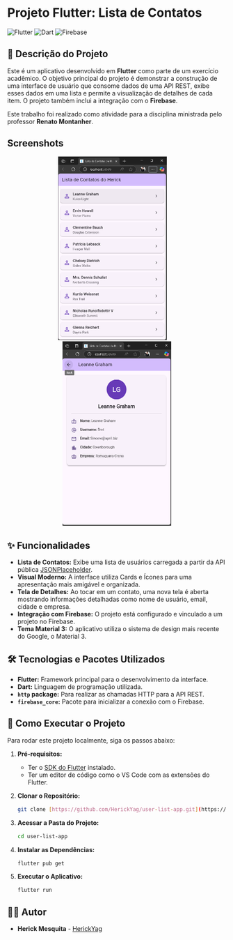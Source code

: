 # Projeto Flutter: Lista de Contatos

![Flutter](https://img.shields.io/badge/Flutter-02569B?style=for-the-badge&logo=flutter&logoColor=white)
![Dart](https://img.shields.io/badge/Dart-0175C2?style=for-the-badge&logo=dart&logoColor=white)
![Firebase](https://img.shields.io/badge/Firebase-FFCA28?style=for-the-badge&logo=firebase&logoColor=black)

## 📝 Descrição do Projeto

Este é um aplicativo desenvolvido em **Flutter** como parte de um exercício acadêmico. O objetivo principal do projeto é demonstrar a construção de uma interface de usuário que consome dados de uma API REST, exibe esses dados em uma lista e permite a visualização de detalhes de cada item. O projeto também inclui a integração com o **Firebase**.

Este trabalho foi realizado como atividade para a disciplina ministrada pelo professor **Renato Montanher**.

## Screenshots

<p align="center">
  <img src="https://raw.githubusercontent.com/HerickYag/user-list-app/refs/heads/main/Tela%20da%20Listagem.png" width="250" alt="Tela de Lista">
  &nbsp;&nbsp;&nbsp;&nbsp;
  <img src="https://raw.githubusercontent.com/HerickYag/user-list-app/refs/heads/main/Tela%20de%20Detalhes.png" width="250" alt="Tela de Detalhes">
</p>

## ✨ Funcionalidades

-   **Lista de Contatos:** Exibe uma lista de usuários carregada a partir da API pública [JSONPlaceholder](https://jsonplaceholder.typicode.com/users).
-   **Visual Moderno:** A interface utiliza Cards e Ícones para uma apresentação mais amigável e organizada.
-   **Tela de Detalhes:** Ao tocar em um contato, uma nova tela é aberta mostrando informações detalhadas como nome de usuário, email, cidade e empresa.
-   **Integração com Firebase:** O projeto está configurado e vinculado a um projeto no Firebase.
-   **Tema Material 3:** O aplicativo utiliza o sistema de design mais recente do Google, o Material 3.

## 🛠️ Tecnologias e Pacotes Utilizados

-   **Flutter:** Framework principal para o desenvolvimento da interface.
-   **Dart:** Linguagem de programação utilizada.
-   **`http` package:** Para realizar as chamadas HTTP para a API REST.
-   **`firebase_core`:** Pacote para inicializar a conexão com o Firebase.

## 🚀 Como Executar o Projeto

Para rodar este projeto localmente, siga os passos abaixo:

1.  **Pré-requisitos:**
    -   Ter o [SDK do Flutter](https://flutter.dev/docs/get-started/install) instalado.
    -   Ter um editor de código como o VS Code com as extensões do Flutter.

2.  **Clonar o Repositório:**
    ```bash
    git clone [https://github.com/HerickYag/user-list-app.git](https://github.com/HerickYag/user-list-app.git)
    ```

3.  **Acessar a Pasta do Projeto:**
    ```bash
    cd user-list-app
    ```

4.  **Instalar as Dependências:**
    ```bash
    flutter pub get
    ```

5.  **Executar o Aplicativo:**
    ```bash
    flutter run
    ```

## 👨‍💻 Autor

-   **Herick Mesquita** - [HerickYag](https://github.com/HerickYag)
